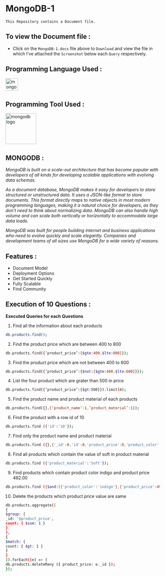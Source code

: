 # MongoDB-1 

`This Repository contains a Document file.`  

## To view the Document file :

- Click on the `MongoDB-1.docx` file above to `Download` and view the file in which I've attached the `Screenshot` below each `Query` respectively.


## <h2 align="left">Programming Language Used :</h2>

<div align="left">
  <img src="https://img.shields.io/badge/MongoDB-%234ea94b.svg?style=for-the-badge&logo=mongodb&logoColor=white" height="40" alt="mongod logo"  />
  <img width="40" />
  </div>


## <h2 align="left">Programming Tool Used :</h2>

<div align="left">
  <img src="https://www.svgrepo.com/show/303232/mongodb-logo.svg" height="100" alt="mongodb logo"  />
  <img width="50" />
  </div>

## MONGODB :

*MongoDB is built on a scale-out architecture that has become popular with developers of all kinds for developing scalable applications with evolving data schemas.*

*As a document database, MongoDB makes it easy for developers to store structured or unstructured data. It uses a JSON-like format to store documents. This format directly maps to native objects in most modern programming languages, making it a natural choice for developers, as they don’t need to think about normalizing data. MongoDB can also handle high volume and can scale both vertically or horizontally to accommodate large data loads.*

*MongoDB was built for people building internet and business applications who need to evolve quickly and scale elegantly. Companies and development teams of all sizes use MongoDB for a wide variety of reasons.*

## Features :

  - Document Model
  - Deployment Options
  - Get Started Quickly
  - Fully Scalable
  - Find Community

## Execution of 10 Questions :

**Executed Queries for each Questions**

1. Find all the information about each products

```bash
db.products.find();
```

2. Find the product price which are between 400 to 800

```bash
db.products.find({‘product_price’:{$gte:400,$lte:800}});
```

3. Find the product price which are not between 400 to 600

```bash
db.products.find({‘product_price’:{$not:{$gte:400,$lte:600}}});
```

4. List the four product which are grater than 500 in price

```bash
db.products.find({‘product_price’:{$gt:500}}).limit(4);
```

5. Find the product name and product material of each products

```bash
db.products.find({},{‘product_name’:1,’product_material’:1});
```

6. Find the product with a row id of 10

```bash
db.products.find ({'id':'10'});
```

7. Find only the product name and product material

```bash
db.products.find ({},{'_id':0,'id':0,'product_price':0,'product_color':0});
```

8. Find all products which contain the value of soft in product material

```bash
db.products.find ({'product_material':'Soft'});
```

9. Find products which contain product color indigo and product price 492.00

```bash
db.products.find ({$and:[{'product_color':'indigo'},{'product_price':492}]});
```

10. Delete the products which product price value are same

```bash
db.products.aggregate([
{
$group: {
_id: '$product_price',
count: { $sum: 1 }
}
},
{
$match: {
count: { $gt: 1 }
}
}
]).forEach((e) => {
db.products.deleteMany ({ product_price: e._id });
});

```

